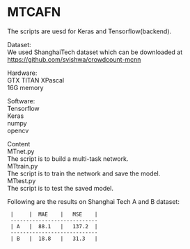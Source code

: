# MTCAFN
The scripts are uesd for Keras and Tensorflow(backend). 

Dataset:  
We used ShanghaiTech dataset which can be downloaded at  https://github.com/svishwa/crowdcount-mcnn

Hardware:  
GTX TITAN XPascal  
16G memory  

Software:  
Tensorflow  
Keras  
numpy  
opencv  

Content  
MTnet.py  
The script is to build a multi-task network.  
MTtrain.py  
The script is to train the network and save the model.  
MTtest.py  
The script is to test the saved model.  

Following are the results on Shanghai Tech A and B dataset:
    
     |     |  MAE    |   MSE    |
     ----------------------------
     | A   |  88.1   |   137.2  |
     ----------------------------
     | B   |  18.8   |   31.3   |
